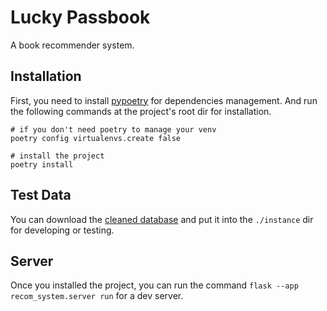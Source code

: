 # Lucky Passbook

A book recommender system.


## Installation

First, you need to install [pypoetry](https://python-poetry.org/docs/) for dependencies management. And run the following commands at the project's root dir for installation.

```
# if you don't need poetry to manage your venv
poetry config virtualenvs.create false

# install the project
poetry install
```

## Test Data
You can download the
[cleaned database](https://drive.google.com/file/d/1JyNFd_x01dlyuP62EU_BP9tD8h2Bv04t/view?usp=drive_link)
and put it into the `./instance` dir for developing or testing.

## Server
Once you installed the project, you can run the command `flask --app recom_system.server run` for a dev server.

